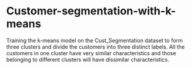 # Customer-segmentation-with-k-means

Training the k-means model on the Cust_Segmentation dataset to form three clusters and divide the customers into three distinct labels. All the customers in one cluster have very similar characteristics and those belonging to different clusters will have dissimilar characteristics.
